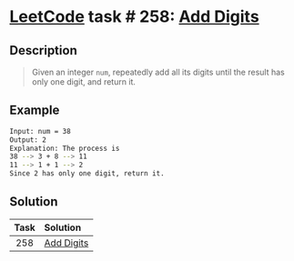 # [LeetCode][leetcode] task # 258: [Add Digits][task]

Description
-----------

> Given an integer `num`, repeatedly add all its digits
> until the result has only one digit, and return it.

Example
-------

```sh
Input: num = 38
Output: 2
Explanation: The process is
38 --> 3 + 8 --> 11
11 --> 1 + 1 --> 2 
Since 2 has only one digit, return it.
```

Solution
--------

| Task | Solution               |
|:----:|:-----------------------|
| 258  | [Add Digits][solution] |


[leetcode]: <http://leetcode.com/>
[task]: <https://leetcode.com/problems/add-digits/>
[solution]: <https://github.com/wellaxis/praxis-leetcode/blob/main/src/main/java/com/witalis/praxis/leetcode/task/h3/p258/option/Practice.java>
